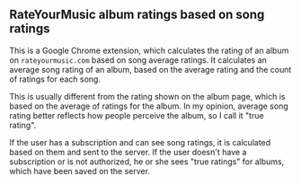 ## RateYourMusic album ratings based on song ratings

This is a Google Chrome extension, which calculates the rating of an album on `rateyourmusic.com` based on song average ratings. It calculates an average song rating of an album, based on the average rating and the count of ratings for each song.

This is usually different from the rating shown on the album page, which is based on the average of ratings for the album.
In my opinion, average song rating better reflects how people perceive the album, so I call it "true rating".

If the user has a subscription and can see song ratings, it is calculated based on them and sent to the server. If the user doesn't have a subscription or is not authorized, he or she sees "true ratings" for albums, which have been saved on the server.